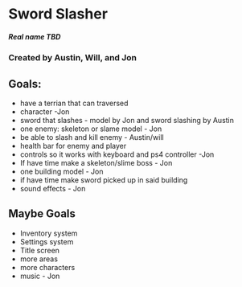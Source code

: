 # Sword Slasher
##### Real name TBD
### Created by Austin, Will, and Jon

## Goals:

* have a terrian that can traversed
* character -Jon
* sword that slashes - model by Jon and sword slashing by Austin
* one enemy: skeleton or slame model - Jon 
* be able to slash and kill enemy - Austin/will
* health bar for enemy and player 
* controls so it works with keyboard and ps4 controller -Jon
* If have time make a skeleton/slime boss - Jon 
* one building model - Jon 
* if have time make sword picked up in said building 
* sound effects - Jon


## Maybe Goals
* Inventory system 
* Settings system
* Title screen 
* more areas
* more characters 
* music - Jon 